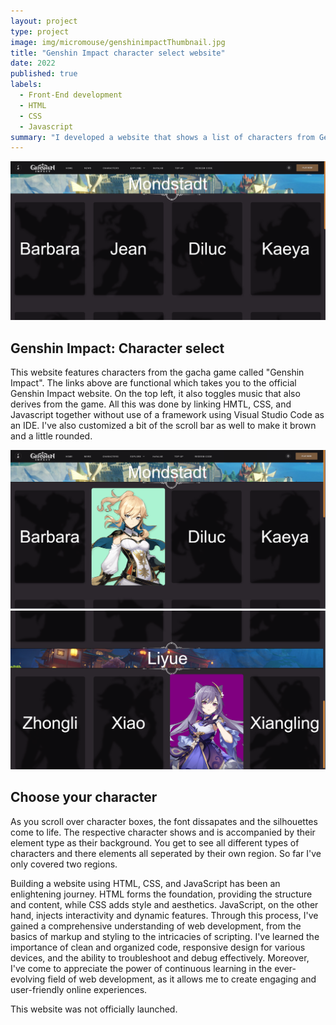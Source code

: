 ```yaml
---
layout: project
type: project
image: img/micromouse/genshinimpactThumbnail.jpg
title: "Genshin Impact character select website"
date: 2022
published: true
labels:
  - Front-End development
  - HTML
  - CSS
  - Javascript
summary: "I developed a website that shows a list of characters from Genshin Impact, organized into their regions."
---
```


<div class="text-center p-4">
  <img width="800px" src="../img/micromouse/genshinwebsite1.png" class="img-thumbnail" >
</div>

## Genshin Impact: Character select 

  This website features characters from the gacha game called "Genshin Impact". The links above are functional which takes you to the official Genshin Impact website. On the top left, it also toggles music that also derives from the game. All this was done by linking HMTL, CSS, and Javascript together without use of a framework using Visual Studio Code as an IDE. I've also customized a bit of the scroll bar as well to make it brown and a little rounded.

<div class="text-center p-4">
  <img width="800px" src="../img/micromouse/genshinwebsite2.png" class="img-thumbnail" >
  <img width="800px" src="../img/micromouse/genshinwebsite3.png" class="img-thumbnail" >
</div>

## Choose your character

As you scroll over character boxes, the font dissapates and the silhouettes come to life. The respective character shows and is accompanied by their element type as their background. You get to see all different types of characters and there elements all seperated by their own region. So far I've only covered two regions. 

Building a website using HTML, CSS, and JavaScript has been an enlightening journey. HTML forms the foundation, providing the structure and content, while CSS adds style and aesthetics. JavaScript, on the other hand, injects interactivity and dynamic features. Through this process, I've gained a comprehensive understanding of web development, from the basics of markup and styling to the intricacies of scripting. I've learned the importance of clean and organized code, responsive design for various devices, and the ability to troubleshoot and debug effectively. Moreover, I've come to appreciate the power of continuous learning in the ever-evolving field of web development, as it allows me to create engaging and user-friendly online experiences.

This website was not officially launched.
